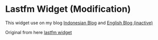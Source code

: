 # Lastfm Widget (Modification)

This widget use on my blog [Indonesian Blog](https://www.blog.naturbrilian.my.id/) and [English Blog (inactive)](https://naturbrilian.hatenablog.com)

Original from here [lastfm widget](https://www.rxbrad.com/2023/06/29/last-fm-widget-for-wordpress/)
